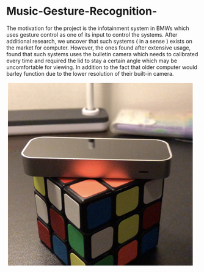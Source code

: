 # Music-Gesture-Recognition-
The motivation for the project is the infotainment system in BMWs which uses gesture control as one of its input to control the systems. After additional research, we uncover that such systems ( in a sense ) exists on the market for computer. However, the ones found after extensive usage, found that such systems uses the bulletin camera which needs to calibrated every time and required the lid to stay a certain angle which may be uncomfortable for viewing. In addition to the fact that older computer would barley function due to the lower resolution of their built-in camera.

![Screenshot](R.jpg)
